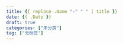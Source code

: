 ```yaml
---
title: {{ replace .Name "-" " " | title }}
date: {{ .Date }}
draft: true
categories: ["未分类"]
tag: ["无标签"]
---
```

